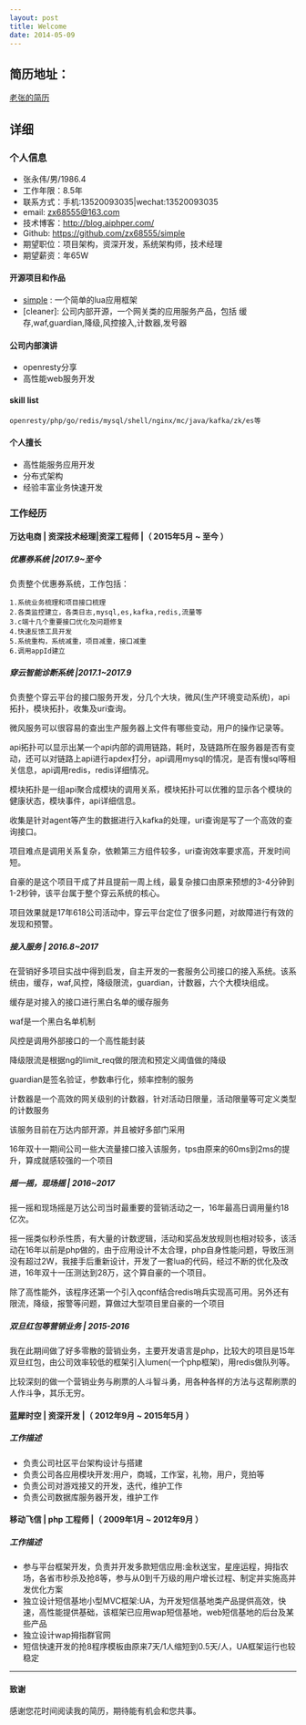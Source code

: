 ```yaml
---
layout: post
title: Welcome 
date: 2014-05-09
---
```

## 简历地址：
[老张的简历](http://dazhang.deercv.com/) 
 
## 详细
### 个人信息
 - 张永伟/男/1986.4
 - 工作年限：8.5年
 - 联系方式：手机:13520093035|wechat:13520093035
 - email: zx68555@163.com
 - 技术博客：http://blog.aiphper.com/ 
 - Github: https://github.com/zx68555/simple
 - 期望职位：项目架构，资深开发，系统架构师，技术经理
 - 期望薪资：年65W
#### 开源项目和作品

 - [simple](http://github.com/zx68555/simple) : 一个简单的lua应用框架
 - [cleaner]: 公司内部开源，一个网关类的应用服务产品，包括 缓存,waf,guardian,降级,风控接入,计数器,发号器

#### 公司内部演讲

  - openresty分享
  - 高性能web服务开发

#### skill list
    openresty/php/go/redis/mysql/shell/nginx/mc/java/kafka/zk/es等
    
#### 个人擅长
- 高性能服务应用开发
- 分布式架构
- 经验丰富业务快速开发

    

### 工作经历
#### 万达电商  | 资深技术经理|资深工程师 |（ 2015年5月 ~ 至今 ）

##### 优惠券系统 |2017.9~至今

负责整个优惠券系统，工作包括：
    
    1.系统业务梳理和项目接口梳理
    2.各类监控建立，各类日志,mysql,es,kafka,redis,流量等
    3.c端十几个重要接口优化及问题修复
    4.快速反馈工具开发
    5.系统重构，系统减重，项目减重，接口减重
    6.调用appId建立


##### 穿云智能诊断系统 |2017.1~2017.9

负责整个穿云平台的接口服务开发，分几个大块，微风(生产环境变动系统)，api拓扑，模块拓扑，收集及uri查询。

微风服务可以很容易的查出生产服务器上文件有哪些变动，用户的操作记录等。

api拓扑可以显示出某一个api内部的调用链路，耗时，及链路所在服务器是否有变动，还可以对链路上api进行apdex打分，api调用mysql的情况，是否有慢sql等相关信息，api调用redis，redis详细情况。

模块拓扑是一组api聚合成模块的调用关系，模块拓扑可以优雅的显示各个模块的健康状态，模块事件，api详细信息。

收集是针对agent等产生的数据进行入kafka的处理，uri查询是写了一个高效的查询接口。

项目难点是调用关系复杂，依赖第三方组件较多，uri查询效率要求高，开发时间短。

自豪的是这个项目干成了并且提前一周上线，最复杂接口由原来预想的3-4分钟到1-2秒钟，该平台属于整个穿云系统的核心。

项目效果就是17年618公司活动中，穿云平台定位了很多问题，对故障进行有效的发现和预警。

##### 接入服务 | 2016.8~2017

在营销好多项目实战中得到启发，自主开发的一套服务公司接口的接入系统。该系统由，缓存，waf,风控，降级限流，guardian，计数器，六个大模块组成。

缓存是对接入的接口进行黑白名单的缓存服务

waf是一个黑白名单机制

风控是调用外部接口的一个高性能封装

降级限流是根据ng的limit_req做的限流和预定义阈值做的降级

guardian是签名验证，参数串行化，频率控制的服务

计数器是一个高效的网关级别的计数器，针对活动日限量，活动限量等可定义类型的计数服务

该服务目前在万达内部开源，并且被好多部门采用

16年双十一期间公司一些大流量接口接入该服务，tps由原来的60ms到2ms的提升，算成就感较强的一个项目

##### 摇一摇，现场摇 | 2016~2017

摇一摇和现场摇是万达公司当时最重要的营销活动之一，16年最高日调用量约18亿次。

摇一摇类似秒杀性质，有大量的计数逻辑，活动和奖品发放规则也相对较多，该活动在16年以前是php做的，由于应用设计不太合理，php自身性能问题，导致压测没有超过2W，我接手后重新设计，开发了一套lua的代码，经过不断的优化及改进，16年双十一压测达到28万，这个算自豪的一个项目。

除了高性能外，该程序还第一个引入qconf结合redis哨兵实现高可用。另外还有限流，降级，报警等问题，算做过大型项目里自豪的一个项目

#####  双旦红包等营销业务 | 2015-2016

我在此期间做了好多零散的营销业务，主要开发语言是php，比较大的项目是15年双旦红包，由公司效率较低的框架引入lumen(一个php框架)，用redis做队列等。

比较深刻的做一个营销业务与刷票的人斗智斗勇，用各种各样的方法与这帮刷票的人作斗争，其乐无穷。

#### 蓝犀时空 | 资深开发 |（ 2012年9月 ~ 2015年5月 ）


##### 工作描述

  * 负责公司社区平台架构设计与搭建  
  * 负责公司各应用模块开发:用户，商城，工作室，礼物，用户，竞拍等
  * 负责公司对游戏接又的开发，迭代，维护工作  
  * 负责公司数据库服务器开发，维护工作

#### 移动飞信 | php 工程师 |（ 2009年1月 ~ 2012年9月 ）

##### 工作描述
   * 参与平台框架开发，负责并开发多款短信应用:金秋送宝，星座运程，拇指农场，各省市秒杀及抢8等，参与从0到千万级的用户增长过程、制定并实施高并发优化方案
   * 独立设计短信基地小型MVC框架:UA，为开发短信基地类产品提供高效，快速，高性能提供基础，该框架已应用wap短信基地，web短信基地的后台及某些产品
   * 独立设计wap拇指群官网
   * 短信快速开发的抢8程序模板由原来7天/1人缩短到0.5天/人，UA框架运行也较稳定

---

#### 致谢
感谢您花时间阅读我的简历，期待能有机会和您共事。

